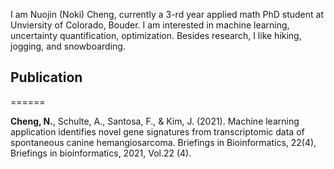 

I am Nuojin (Noki) Cheng, currently a 3-rd year applied math PhD student at Unviersity of Colorado, Bouder. I am interested in machine learning, uncertainty quantification, optimization. Besides research, I like hiking, jogging, and snowboarding.

## Publication
======

__Cheng, N.__, Schulte, A., Santosa, F., & Kim, J. (2021). Machine learning application identifies novel gene signatures from transcriptomic data of spontaneous canine hemangiosarcoma. Briefings in Bioinformatics, 22(4), Briefings in bioinformatics, 2021, Vol.22 (4).  

